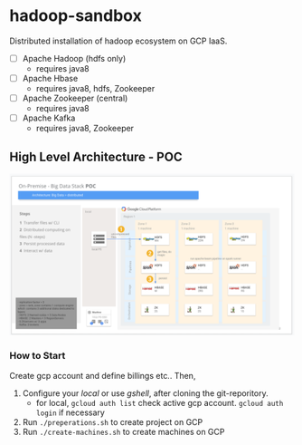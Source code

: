 # hadoop-sandbox

Distributed installation of hadoop ecosystem on GCP IaaS.

- [ ] Apache Hadoop (hdfs only)
    - requires java8
- [ ] Apache Hbase 
    - requires java8, hdfs, Zookeeper
- [ ] Apache Zookeeper (central)
    - requires java8
- [ ] Apache Kafka
    - requires java8, Zookeeper


## High Level Architecture - POC
   
![Image](doc/hadoop-ecosystem-architecture.png)

### How to Start

Create gcp account and define billings etc.. Then,

1. Configure your _local_ or use _gshell_, after cloning the git-reporitory.
    - for local, `gcloud auth list` check active gcp account. `gcloud auth login` if necessary
2. Run `./preperations.sh` to create project on GCP
3. Run `./create-machines.sh` to create machines on GCP
